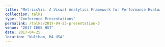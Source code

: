 ```yaml
---
title: "MetricsVis: A Visual Analytics Framework for Performance Evaluation of Law Enforcement Officers"
collection: talks
type: "Conference Presentations"
permalink: /talks/2017-04-25-presentation-3
venue: "2017 IEEE HST"
date: 2017-04-25
location: "Waltham, MA USA"
---
```


